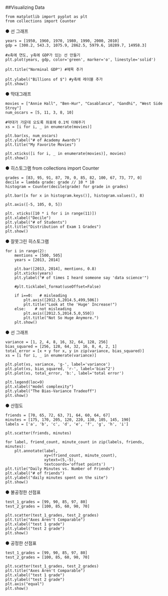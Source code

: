 ##Visualizing Data

    from matplotlib import pyplot as plt
    from collections import Counter

  ● 선 그래프

    years = [1950, 1960, 1970, 1980, 1990, 2000, 2010]
    gdp = [300.2, 543.3, 1075.9, 2862.5, 5979.6, 10289.7, 14958.3]

    #x축에 연도, y축에 GDP가 있는 선 만들기
    plt.plot(years, gdp, color='green', marker='o', linestyle='solid')

    plt.title("Norminal GDP") #제목 추가

    plt.ylabel("Billions of $") #y축에 레이블 추가
    plt.show()


  ● 막대그래프

    movies = ["Annie Hall", "Ben-Hur", "Casablanca", "Gandhi", "West Side Stroy"]
    num_oscars = [5, 11, 3, 8, 10]

    #막대가 가운데 오도록 좌표에 0.1씩 더해주기
    xs = [i for i, _ in enumerate(movies)]

    plt.bar(xs, num_oscars)
    plt.ylabel("# of Academy Awards")
    plt.title("My Favorite Movies")

    plt.xticks([i for i, _ in enumerate(movies)], movies)
    plt.show()

  ● 히스토그램
    from collections import Counter

    grades = [83, 95, 91, 87, 70, 0, 85, 82, 100, 67, 73, 77, 0]
    decile = lambda grade: grade // 10 * 10
    histogram = Counter(decile(grade) for grade in grades)

    plt.bar([x for x in histogram.keys()], histogram.values(), 8)

    plt.axis([-5, 105, 0, 5])

    plt. xticks([10 * i for i in range(11)])
    plt.xlabel("Decile")
    plt.ylabel("# of Students")
    plt.title("Distribution of Exam 1 Grades")
    plt.show()

  ● 잘못그린 히스토그램
  
    for i in range(2):
        mentions = [500, 505]
        years = [2013, 2014]

        plt.bar([2013, 2014], mentions, 0.8)
        plt.xticks(years)
        plt.ylabel("# of times I heard someone say 'data science'")

        #plt.ticklabel_format(useOffset=False)

        if i==0:   # misleading
            plt.axis([2012.5,2014.5,499,506])
            plt.title("Look at the 'Huge' Increase!")
        else:    # not misleading
            plt.axis([2012.5,2014.5,0,550])
            plt.title("Not So Huge Anymore.")
        plt.show()

  ● 선 그래프
  
    variance = [1, 2, 4, 8, 16, 32, 64, 128, 256]
    bias_squared = [256, 128, 64, 32, 16, 8, 4, 2, 1]
    total_error = [x + y for x, y in zip(variance, bias_squared)]
    xs = [i for i, _ in enumerate(variance)]

    plt.plot(xs, variance, 'g-', label='variance')
    plt.plot(xs, bias_squared, 'r-', label='bias^2')
    plt.plot(xs, total_error, 'b:', label='total error')

    plt.legend(loc=9)
    plt.xlabel("model complexity")
    plt.ylabel("The Bias-Variance Tradeoff")
    plt.show()

  ● 산점도
  
    friends = [70, 65, 72, 63, 71, 64, 60, 64, 67]
    minutes = [175, 170, 205, 120, 220, 130, 105, 145, 190]
    labels = ['a', 'b', 'c', 'd', 'e', 'f', 'g', 'h', 'i']

    plt.scatter(friends, minutes)

    for label, friend_count, minute_count in zip(labels, friends, minutes):
        plt.annotate(label,
                     xy=(friend_count, minute_count),
                     xytext=(5,-5),
                     textcoords='offset points')
    plt.title("Daily Minutes vs. Number of Friends")
    plt.xlabel("# of friends")
    plt.ylabel("daily minutes spent on the site")
    plt.show()

  ● 불공정한 산점표
  
    test_1_grades = [99, 90, 85, 97, 80]
    test_2_grades = [100, 85, 60, 90, 70]

    plt.scatter(test_1_grades, test_2_grades)
    plt.title("Axes Aren't Comparable")
    plt.xlabel("test 1 grade")
    plt.ylabel("test 2 grade")
    plt.show()

  ● 공정한 산점표

    test_1_grades = [99, 90, 85, 97, 80]
    test_2_grades = [100, 85, 60, 90, 70]

    plt.scatter(test_1_grades, test_2_grades)
    plt.title("Axes Aren't Comparable")
    plt.xlabel("test 1 grade")
    plt.ylabel("test 2 grade")
    plt.axis("equal")
    plt.show()
